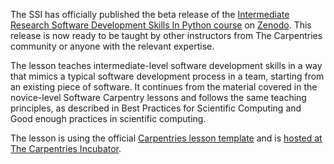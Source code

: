 The SSI has officially published the beta release of the [Intermediate Research Software Development Skills In Python course](https://carpentries-incubator.github.io/python-intermediate-development/) on [Zenodo](https://zenodo.org/record/6532057#.Ynkb4dPMKX0). 
This release is now ready to be taught by other instructors from The Carpentries community or anyone with the relevant expertise.

The lesson teaches intermediate-level software development skills in a way that mimics a typical software development process in a team, 
starting from an existing piece of software. It continues from the material covered in the novice-level Software Carpentry lessons and follows 
the same teaching principles, as described in Best Practices for Scientific Computing and Good enough practices in scientific computing.

The lesson is using the official [Carpentries lesson template](https://github.com/carpentries/styles/) and is [hosted at The Carpentries Incubator](https://carpentries-incubator.github.io/python-intermediate-development/).
